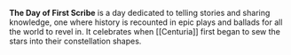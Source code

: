 **The Day of First Scribe** is a day dedicated to telling stories and sharing knowledge, one where history is recounted in epic plays and ballads for all the world to revel in. It celebrates when [[Centuria]] first began to sew the stars into their constellation shapes.